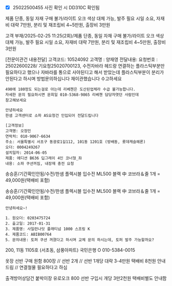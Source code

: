 - [x] 25022500455 사진 확인 시 DD310C 확인됨

제품 단종, 동일 자재 구매 불가/라이트 오크 색상 대체 가능, 발주 필요 시일 소요, 자재비 대략 7만원, 분리 및 재조립비 4~5만원, 출장비 3만원


고객 부재/2025-02-25 11:25(2회)/제품 단종, 동일 자재 구매 불가/라이트 오크 색상 대체 가능, 발주 필요 시일 소요, 자재비 대략 7만원, 분리 및 재조립비 4~5만원, 출장비 3만원




[전문이관건 내용전달]
고객코드:  10524092
고객명   : 양재영
전달내용: 요청번호 : 25022600228/ 기요청25020700123, 수전자바라 헤드랑 연결하는 플라스틱부분만 필요하다고 했으나  자바라를 통으로 사야된디고 해서 받았는데 플라스틱부분이 분리가 안된다고 하시며 방법문의하십니다
재이관했습니다
수고하세요


```
490에 180정도 되는걸로 아는데 리베첸은 도산된업체라 수급 불가능합니다.
자세한 문의 필요하시면 문희일 010-5368-9865 리베첸 담당자엿던 사람인데 
참고해보세요
```


```
안녕하세요
한샘 고객센터로 소파 AS요청건 인입되어 전달드립니다

[고객정보] 
고객명: 오정민
연락처: 010-9067-6634
주소: 서울특별시 서초구 동광로1길112, 101동 1201호 (방배동, 롯데캐슬헤론)
오더: 0004249267
설치일자: 2014-06-05
제품: 에디션 B636 딥그레이 4인 코너형_좌
내용: 소파 쿠션꺼짐, 내장재 충전 요청
```


송승훈/기간확인안됨/수전/한샘 플렉시블 입수전 ML500 블랙 中 코브라＆줄 1개 = 49,000원(택배비 포함)



송승훈/기간확인안됨/수전/한샘 플렉시블 입수전 ML500 블랙 中 코브라＆줄 1개 = 49,000원(택배비 포함)


```
안녕하세요~!

1. 원오더: 0203475724
2. 출고일: 2017-01-31
3. 제품명: 사일런나잇 플래티넘 1000 스프링 K
4. 제품코드: ABIB00764
5. 문의내용: 토퍼 쿠션 꺼졌다고 하시며 교체 문의 하시는데, 토퍼 발주 가능할까요?

```


200, 11동 1105호 (서초동, 삼풍아파트)
국민은행
O 010-5384-0015


옷장 선반 구매 원함 800장 // 선반 2개 // 선반 1개당 대략 3-4만원 택배비 8천원 안내드림 // 연결철물 필요하다고 하심


출격방어상담건 붙박이장 유로오크 800 선반 구입시 개당 3만2천원 택배비별도 안내함